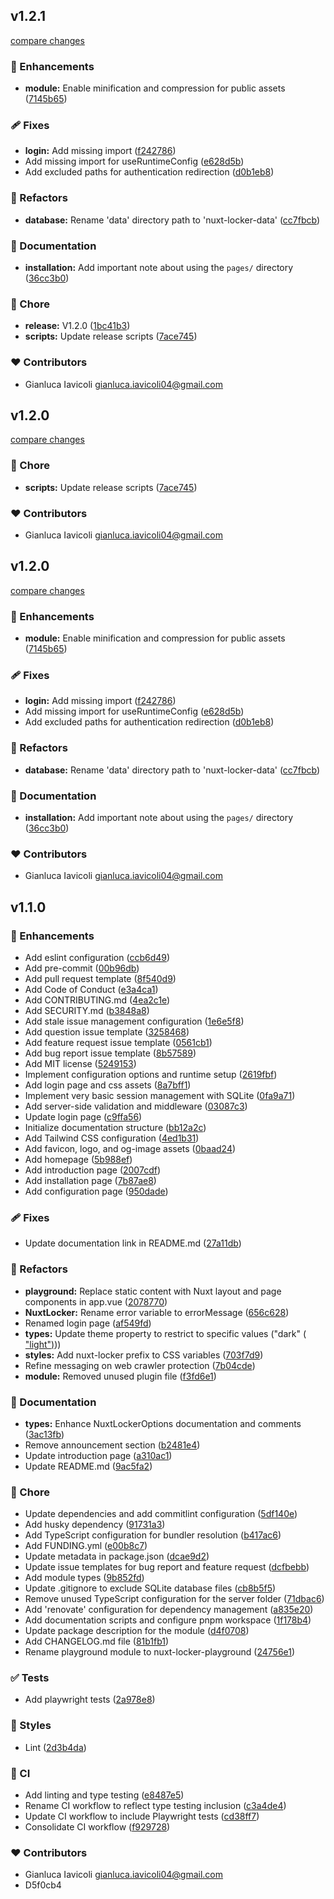
## v1.2.1

[compare changes](https://github.com/kalix127/nuxt-locker/compare/v1.1.0...v1.2.1)

### 🚀 Enhancements

- **module:** Enable minification and compression for public assets ([7145b65](https://github.com/kalix127/nuxt-locker/commit/7145b65))

### 🩹 Fixes

- **login:** Add missing import ([f242786](https://github.com/kalix127/nuxt-locker/commit/f242786))
- Add missing import for useRuntimeConfig ([e628d5b](https://github.com/kalix127/nuxt-locker/commit/e628d5b))
- Add excluded paths for authentication redirection ([d0b1eb8](https://github.com/kalix127/nuxt-locker/commit/d0b1eb8))

### 💅 Refactors

- **database:** Rename 'data' directory path to 'nuxt-locker-data' ([cc7fbcb](https://github.com/kalix127/nuxt-locker/commit/cc7fbcb))

### 📖 Documentation

- **installation:** Add important note about using the `pages/` directory ([36cc3b0](https://github.com/kalix127/nuxt-locker/commit/36cc3b0))

### 🏡 Chore

- **release:** V1.2.0 ([1bc41b3](https://github.com/kalix127/nuxt-locker/commit/1bc41b3))
- **scripts:** Update release scripts ([7ace745](https://github.com/kalix127/nuxt-locker/commit/7ace745))

### ❤️ Contributors

- Gianluca Iavicoli <gianluca.iavicoli04@gmail.com>

## v1.2.0

[compare changes](https://github.com/kalix127/nuxt-locker/compare/v1.1.0...v1.2.1)

### 🏡 Chore

- **scripts:** Update release scripts ([7ace745](https://github.com/kalix127/nuxt-locker/commit/7ace745))

### ❤️ Contributors

- Gianluca Iavicoli <gianluca.iavicoli04@gmail.com>

## v1.2.0

[compare changes](https://github.com/kalix127/nuxt-locker/compare/v1.1.0...v1.2.0)

### 🚀 Enhancements

- **module:** Enable minification and compression for public assets ([7145b65](https://github.com/kalix127/nuxt-locker/commit/7145b65))

### 🩹 Fixes

- **login:** Add missing import ([f242786](https://github.com/kalix127/nuxt-locker/commit/f242786))
- Add missing import for useRuntimeConfig ([e628d5b](https://github.com/kalix127/nuxt-locker/commit/e628d5b))
- Add excluded paths for authentication redirection ([d0b1eb8](https://github.com/kalix127/nuxt-locker/commit/d0b1eb8))

### 💅 Refactors

- **database:** Rename 'data' directory path to 'nuxt-locker-data' ([cc7fbcb](https://github.com/kalix127/nuxt-locker/commit/cc7fbcb))

### 📖 Documentation

- **installation:** Add important note about using the `pages/` directory ([36cc3b0](https://github.com/kalix127/nuxt-locker/commit/36cc3b0))

### ❤️ Contributors

- Gianluca Iavicoli <gianluca.iavicoli04@gmail.com>

## v1.1.0


### 🚀 Enhancements

- Add eslint configuration ([ccb6d49](https://github.com/kalix127/nuxt-locker/commit/ccb6d49))
- Add pre-commit ([00b96db](https://github.com/kalix127/nuxt-locker/commit/00b96db))
- Add pull request template ([8f540d9](https://github.com/kalix127/nuxt-locker/commit/8f540d9))
- Add Code of Conduct ([e3a4ca1](https://github.com/kalix127/nuxt-locker/commit/e3a4ca1))
- Add CONTRIBUTING.md ([4ea2c1e](https://github.com/kalix127/nuxt-locker/commit/4ea2c1e))
- Add SECURITY.md ([b3848a8](https://github.com/kalix127/nuxt-locker/commit/b3848a8))
- Add stale issue management configuration ([1e6e5f8](https://github.com/kalix127/nuxt-locker/commit/1e6e5f8))
- Add question issue template ([3258468](https://github.com/kalix127/nuxt-locker/commit/3258468))
- Add feature request issue template ([0561cb1](https://github.com/kalix127/nuxt-locker/commit/0561cb1))
- Add bug report issue template ([8b57589](https://github.com/kalix127/nuxt-locker/commit/8b57589))
- Add MIT license ([5249153](https://github.com/kalix127/nuxt-locker/commit/5249153))
- Implement configuration options and runtime setup ([2619fbf](https://github.com/kalix127/nuxt-locker/commit/2619fbf))
- Add login page and css assets ([8a7bff1](https://github.com/kalix127/nuxt-locker/commit/8a7bff1))
- Implement very basic session management with SQLite ([0fa9a71](https://github.com/kalix127/nuxt-locker/commit/0fa9a71))
- Add server-side validation and middleware ([03087c3](https://github.com/kalix127/nuxt-locker/commit/03087c3))
- Update login page ([c9ffa56](https://github.com/kalix127/nuxt-locker/commit/c9ffa56))
- Initialize documentation structure ([bb12a2c](https://github.com/kalix127/nuxt-locker/commit/bb12a2c))
- Add Tailwind CSS configuration ([4ed1b31](https://github.com/kalix127/nuxt-locker/commit/4ed1b31))
- Add favicon, logo, and og-image assets ([0baad24](https://github.com/kalix127/nuxt-locker/commit/0baad24))
- Add homepage ([5b988ef](https://github.com/kalix127/nuxt-locker/commit/5b988ef))
- Add introduction page ([2007cdf](https://github.com/kalix127/nuxt-locker/commit/2007cdf))
- Add installation page ([7b87ae8](https://github.com/kalix127/nuxt-locker/commit/7b87ae8))
- Add configuration page ([950dade](https://github.com/kalix127/nuxt-locker/commit/950dade))

### 🩹 Fixes

- Update documentation link in README.md ([27a11db](https://github.com/kalix127/nuxt-locker/commit/27a11db))

### 💅 Refactors

- **playground:** Replace static content with Nuxt layout and page components in app.vue ([2078770](https://github.com/kalix127/nuxt-locker/commit/2078770))
- **NuxtLocker:** Rename error variable to errorMessage ([656c628](https://github.com/kalix127/nuxt-locker/commit/656c628))
- Renamed login page ([af549fd](https://github.com/kalix127/nuxt-locker/commit/af549fd))
- **types:** Update theme property to restrict to specific values ("dark" ([ "light")](https://github.com/kalix127/nuxt-locker/commit/ "light")))
- **styles:** Add nuxt-locker prefix to CSS variables ([703f7d9](https://github.com/kalix127/nuxt-locker/commit/703f7d9))
- Refine messaging on web crawler protection ([7b04cde](https://github.com/kalix127/nuxt-locker/commit/7b04cde))
- **module:** Removed unused plugin file ([f3fd6e1](https://github.com/kalix127/nuxt-locker/commit/f3fd6e1))

### 📖 Documentation

- **types:** Enhance NuxtLockerOptions documentation and comments ([3ac13fb](https://github.com/kalix127/nuxt-locker/commit/3ac13fb))
- Remove announcement section ([b2481e4](https://github.com/kalix127/nuxt-locker/commit/b2481e4))
- Update introduction page ([a310ac1](https://github.com/kalix127/nuxt-locker/commit/a310ac1))
- Update README.md ([9ac5fa2](https://github.com/kalix127/nuxt-locker/commit/9ac5fa2))

### 🏡 Chore

- Update dependencies and add commitlint configuration ([5df140e](https://github.com/kalix127/nuxt-locker/commit/5df140e))
- Add husky dependency ([91731a3](https://github.com/kalix127/nuxt-locker/commit/91731a3))
- Add TypeScript configuration for bundler resolution ([b417ac6](https://github.com/kalix127/nuxt-locker/commit/b417ac6))
- Add FUNDING.yml ([e00b8c7](https://github.com/kalix127/nuxt-locker/commit/e00b8c7))
- Update metadata in package.json ([dcae9d2](https://github.com/kalix127/nuxt-locker/commit/dcae9d2))
- Update issue templates for bug report and feature request ([dcfbebb](https://github.com/kalix127/nuxt-locker/commit/dcfbebb))
- Add module types ([9b852fd](https://github.com/kalix127/nuxt-locker/commit/9b852fd))
- Update .gitignore to exclude SQLite database files ([cb8b5f5](https://github.com/kalix127/nuxt-locker/commit/cb8b5f5))
- Remove unused TypeScript configuration for the server folder ([71dbac6](https://github.com/kalix127/nuxt-locker/commit/71dbac6))
- Add 'renovate' configuration for dependency management ([a835e20](https://github.com/kalix127/nuxt-locker/commit/a835e20))
- Add documentation scripts and configure pnpm workspace ([1f178b4](https://github.com/kalix127/nuxt-locker/commit/1f178b4))
- Update package description for the module ([d4f0708](https://github.com/kalix127/nuxt-locker/commit/d4f0708))
- Add CHANGELOG.md file ([81b1fb1](https://github.com/kalix127/nuxt-locker/commit/81b1fb1))
- Rename playground module to nuxt-locker-playground ([24756e1](https://github.com/kalix127/nuxt-locker/commit/24756e1))

### ✅ Tests

- Add playwright tests ([2a978e8](https://github.com/kalix127/nuxt-locker/commit/2a978e8))

### 🎨 Styles

- Lint ([2d3b4da](https://github.com/kalix127/nuxt-locker/commit/2d3b4da))

### 🤖 CI

- Add linting and type testing ([e8487e5](https://github.com/kalix127/nuxt-locker/commit/e8487e5))
- Rename CI workflow to reflect type testing inclusion ([c3a4de4](https://github.com/kalix127/nuxt-locker/commit/c3a4de4))
- Update CI workflow to include Playwright tests ([cd38ff7](https://github.com/kalix127/nuxt-locker/commit/cd38ff7))
- Consolidate CI workflow ([f929728](https://github.com/kalix127/nuxt-locker/commit/f929728))

### ❤️ Contributors

- Gianluca Iavicoli <gianluca.iavicoli04@gmail.com>
- D5f0cb4 <Gianluca Iavicoli>

